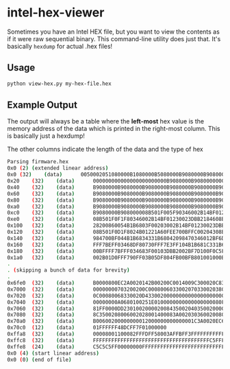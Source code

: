 # intel-hex-viewer
Sometimes you have an Intel HEX file, but you want to view the contents as if it were raw sequential binary.  This command-line utility does just that.  It's basically `hexdump` for actual .hex files!

## Usage

```bash
python view-hex.py my-hex-file.hex
```

## Example Output
The output will always be a table where the **left-most** hex value is the memory address of the data which is printed in the right-most column.  This is basically just a hexdump!

The other columns indicate the length of the data and the type of hex 

```bash
Parsing firmware.hex
0x0	(2)	(extended linear address)
0x0	(32)	(data)		0050002051080000B1080000B5080000B9080000B9080000B908000000000000
0x20	(32)	(data)		000000000000000000000000B9080000B908000000000000B9080000B9080000
0x40	(32)	(data)		B9080000B9080000B9080000B9080000B9080000B9080000B9080000B9080000
0x60	(32)	(data)		B9080000B9080000B9080000B9080000B9080000B9080000B9080000B9080000
0x80	(32)	(data)		B9080000B9080000B9080000B9080000B9080000B9080000B9080000B9080000
0xa0	(32)	(data)		B9080000B9080000B9080000B9080000B9080000B9080000B9080000B9080000
0xc0	(32)	(data)		B9080000B908000008B501F005F90346002B14BF01230023DBB2184608BD00BF
0xe0	(32)	(data)		08B501F0F1F80346002B14BF01230023DBB2184608BD00BF014B01221A607047
0x100	(32)	(data)		28200860054B1B6803F00203002B14BF01230023DBB21846704700BF28200840
0x120	(32)	(data)		08B501F0D1F8024B01221A60FEE700BFFC00204308B5084B1B6814331B680420
0x140	(32)	(data)		984700BF044B1B6834331B68042098470346012BF6D108BDB801001000B583B0
0x160	(32)	(data)		FFF7BEFF03468DF80730FFF7E3FF104B1B681C331B684FF4A0609847FFF7BCFF
0x180	(32)	(data)		00BFFFF7BFFF034683F00103DBB2002BF7D100F0C5F99DF8073083F00103DBB2
0x1a0	(32)	(data)		002B01D0FFF790FF03B05DF804FB00BFB801001000B58BB0FFF7D0FF05AB1846
.
. (skipping a bunch of data for brevity)
.
0x6fe0	(32)	(data)		B0000800EC2A0020142B00200C0014009C300020C8300020000000000C000000
0x7000	(32)	(data)		00000000703200200C0008006033002070330020380002003434002038340020
0x7020	(32)	(data)		0C00080068330020D43300200000000000000000000000000000000004000000
0x7040	(32)	(data)		00000000A0680100251E0100000000000000000080FF0000ED24010000000000
0x7060	(32)	(data)		81FF0000DD230100200002008435002040350020000000000800000000000000
0x7080	(32)	(data)		8C3500208006002028001400083A00203036002008001400F439002050390020
0x70a0	(32)	(data)		B00600200000000012000000000000001C3A0020EC68010000000020CDABFFF0
0x70c0	(12)	(data)		01FFFFFF48DCFF7F01000000
0xffa8	(32)	(data)		00008001100082FFFDFF58003AFFBFF3FFFFFFFFFFFFFFFFFFFFFFFFFFFFFFFF
0xffc8	(32)	(data)		FFFFFFFFFFFFFFFFFFFFFFFFFFFFFFFFFFFFFFC5FFFFFFFFC5FFFFFFC5C5C5FF
0xffe8	(24)	(data)		C5C5C5FF00000000FFFFFFFFFFFFFFFFFFFFFFFFFFFFFFFF
0x0	(4)	(start linear address)
0x0	(0)	(end of file)
```

